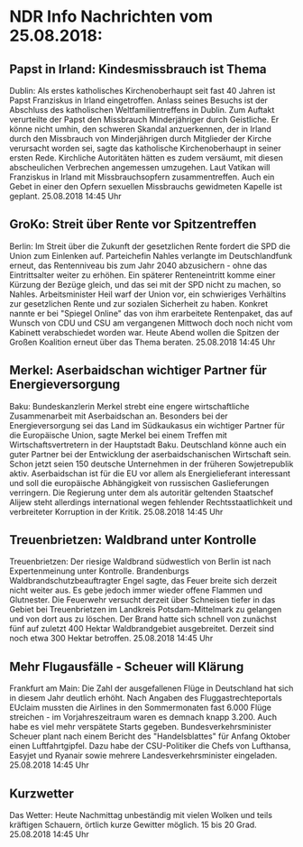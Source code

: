 # NDR Info Nachrichten vom 25.08.2018:


## Papst in Irland: Kindesmissbrauch ist Thema
Dublin: Als erstes katholisches Kirchenoberhaupt seit fast 40 Jahren ist Papst Franziskus in Irland eingetroffen. Anlass seines Besuchs ist der Abschluss des katholischen Weltfamilientreffens in Dublin. Zum Auftakt verurteilte der Papst den Missbrauch Minderjähriger durch Geistliche. Er könne nicht umhin, den schweren Skandal anzuerkennen, der in Irland durch den Missbrauch von Minderjährigen durch Mitglieder der Kirche verursacht worden sei, sagte das katholische Kirchenoberhaupt in seiner ersten Rede. Kirchliche Autoritäten hätten es zudem versäumt, mit diesen abscheulichen Verbrechen angemessen umzugehen. Laut Vatikan will Franziskus in Irland mit Missbrauchsopfern zusammentreffen. Auch ein Gebet in einer den Opfern sexuellen Missbrauchs gewidmeten Kapelle ist geplant. 25.08.2018 14:45 Uhr 

## GroKo: Streit über Rente vor Spitzentreffen
Berlin: Im Streit über die Zukunft der gesetzlichen Rente fordert die SPD die Union zum Einlenken auf. Parteichefin Nahles verlangte im Deutschlandfunk erneut, das Rentenniveau bis zum Jahr 2040 abzusichern - ohne das Eintrittsalter weiter zu erhöhen. Ein späterer Renteneintritt komme einer Kürzung der Bezüge gleich, und das sei mit der SPD nicht zu machen, so Nahles. Arbeitsminister Heil warf der Union vor, ein schwieriges Verhältins zur gesetzlichen Rente und zur sozialen Sicherheit zu haben. Konkret nannte er bei "Spiegel Online" das von ihm erarbeitete Rentenpaket, das auf Wunsch von CDU und CSU am vergangenen Mittwoch doch noch nicht vom Kabinett verabschiedet worden war. Heute Abend wollen die Spitzen der Großen Koalition erneut über das Thema beraten. 25.08.2018 14:45 Uhr 

## Merkel: Aserbaidschan wichtiger Partner für Energieversorgung
Baku: Bundeskanzlerin Merkel strebt eine engere wirtschaftliche Zusammenarbeit mit Aserbaidschan an. Besonders bei der Energieversorgung sei das Land im Südkaukasus ein wichtiger Partner für die Europäische Union, sagte Merkel bei einem Treffen mit Wirtschaftsvertretern in der Hauptstadt Baku. Deutschland könne auch ein guter Partner bei der Entwicklung der aserbaidschanischen Wirtschaft sein. Schon jetzt seien 150 deutsche Unternehmen in der früheren Sowjetrepublik aktiv. Aserbaidschan ist für die EU vor allem als Energielieferant interessant und soll die europäische Abhängigkeit von russischen Gaslieferungen verringern. Die Regierung unter dem als autoritär geltenden Staatschef Alijew steht allerdings international wegen fehlender Rechtsstaatlichkeit und verbreiteter Korruption in der Kritik. 25.08.2018 14:45 Uhr 

## Treuenbrietzen: Waldbrand unter Kontrolle
Treuenbrietzen: Der riesige Waldbrand südwestlich von Berlin ist nach Expertenmeinung unter Kontrolle. Brandenburgs Waldbrandschutzbeauftragter Engel sagte, das Feuer breite sich derzeit nicht weiter aus. Es gebe jedoch immer wieder offene Flammen und Glutnester. Die Feuerwehr versucht derzeit über Schneisen tiefer in das Gebiet bei Treuenbrietzen im Landkreis Potsdam-Mittelmark zu gelangen und von dort aus zu löschen. Der Brand hatte sich schnell von zunächst fünf auf zuletzt 400 Hektar Waldbrandgebiet ausgebreitet. Derzeit sind noch etwa 300 Hektar betroffen. 25.08.2018 14:45 Uhr 

## Mehr Flugausfälle - Scheuer will Klärung
Frankfurt am Main: Die Zahl der ausgefallenen Flüge in Deutschland hat sich in diesem Jahr deutlich erhöht. Nach Angaben des Fluggastrechteportals EUclaim mussten die Airlines in den Sommermonaten fast 6.000 Flüge streichen - im Vorjahreszeitraum waren es demnach knapp 3.200. Auch habe es viel mehr verspätete Starts gegeben. Bundesverkehrsminister Scheuer plant nach einem Bericht des "Handelsblattes" für Anfang Oktober einen Luftfahrtgipfel. Dazu habe der CSU-Politiker die Chefs von Lufthansa, Easyjet und Ryanair sowie mehrere Landesverkehrsminister eingeladen. 25.08.2018 14:45 Uhr 

## Kurzwetter
Das Wetter:
Heute Nachmittag unbeständig mit vielen Wolken und teils kräftigen Schauern, örtlich kurze Gewitter möglich. 15 bis 20 Grad. 25.08.2018 14:45 Uhr 
